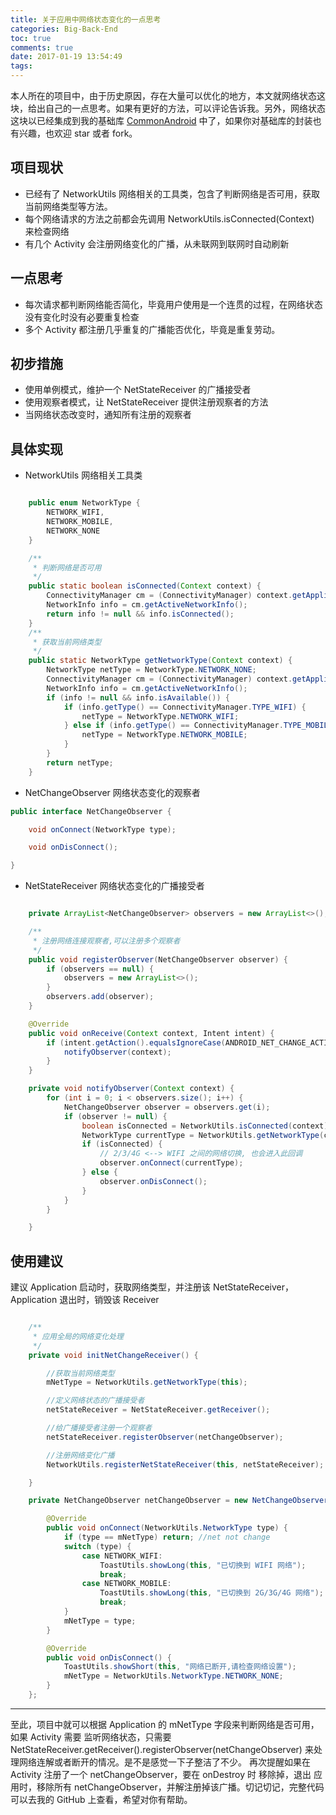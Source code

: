```yaml
---
title: 关于应用中网络状态变化的一点思考
categories: Big-Back-End
toc: true
comments: true
date: 2017-01-19 13:54:49
tags:
---
```


本人所在的项目中，由于历史原因，存在大量可以优化的地方，本文就网络状态这块，给出自己的一点思考。如果有更好的方法，可以评论告诉我。另外，网络状态这块以已经集成到我的基础库 [CommonAndroid](https://github.com/mjd507/CommonAndroid) 中了，如果你对基础库的封装也有兴趣，也欢迎 star 或者 fork。

<!--more-->

## 项目现状
- 已经有了 NetworkUtils 网络相关的工具类，包含了判断网络是否可用，获取当前网络类型等方法。
- 每个网络请求的方法之前都会先调用 NetworkUtils.isConnected(Context) 来检查网络
- 有几个 Activity 会注册网络变化的广播，从未联网到联网时自动刷新

## 一点思考
- 每次请求都判断网络能否简化，毕竟用户使用是一个连贯的过程，在网络状态没有变化时没有必要重复检查
- 多个 Activity 都注册几乎重复的广播能否优化，毕竟是重复劳动。

## 初步措施
- 使用单例模式，维护一个 NetStateReceiver 的广播接受者
- 使用观察者模式，让 NetStateReceiver 提供注册观察者的方法
- 当网络状态改变时，通知所有注册的观察者

## 具体实现

- NetworkUtils 网络相关工具类
```java

    public enum NetworkType {
        NETWORK_WIFI,
        NETWORK_MOBILE,
        NETWORK_NONE
    }

    /**
     * 判断网络是否可用
     */
    public static boolean isConnected(Context context) {
        ConnectivityManager cm = (ConnectivityManager) context.getApplicationContext().getSystemService(Context.CONNECTIVITY_SERVICE);
        NetworkInfo info = cm.getActiveNetworkInfo();
        return info != null && info.isConnected();
    }
    /**
     * 获取当前网络类型
     */
    public static NetworkType getNetworkType(Context context) {
        NetworkType netType = NetworkType.NETWORK_NONE;
        ConnectivityManager cm = (ConnectivityManager) context.getApplicationContext().getSystemService(Context.CONNECTIVITY_SERVICE);
        NetworkInfo info = cm.getActiveNetworkInfo();
        if (info != null && info.isAvailable()) {
            if (info.getType() == ConnectivityManager.TYPE_WIFI) {
                netType = NetworkType.NETWORK_WIFI;
            } else if (info.getType() == ConnectivityManager.TYPE_MOBILE) {
                netType = NetworkType.NETWORK_MOBILE;
            }
        }
        return netType;
    }

```

- NetChangeObserver 网络状态变化的观察者
```java
public interface NetChangeObserver {

    void onConnect(NetworkType type);

    void onDisConnect();

}

```

- NetStateReceiver 网络状态变化的广播接受者
```java

    private ArrayList<NetChangeObserver> observers = new ArrayList<>();

    /**
     * 注册网络连接观察者,可以注册多个观察者
     */
    public void registerObserver(NetChangeObserver observer) {
        if (observers == null) {
            observers = new ArrayList<>();
        }
        observers.add(observer);
    }

    @Override
    public void onReceive(Context context, Intent intent) {
        if (intent.getAction().equalsIgnoreCase(ANDROID_NET_CHANGE_ACTION)) {
            notifyObserver(context);
        }
    }

    private void notifyObserver(Context context) {
        for (int i = 0; i < observers.size(); i++) {
            NetChangeObserver observer = observers.get(i);
            if (observer != null) {
                boolean isConnected = NetworkUtils.isConnected(context);
                NetworkType currentType = NetworkUtils.getNetworkType(context);
                if (isConnected) {
                    // 2/3/4G <--> WIFI 之间的网络切换, 也会进入此回调
                    observer.onConnect(currentType);
                } else {
                    observer.onDisConnect();
                }
            }
        }

    }

```

## 使用建议
建议 Application 启动时，获取网络类型，并注册该 NetStateReceiver，Application 退出时，销毁该 Receiver
```java

    /**
     * 应用全局的网络变化处理
     */
    private void initNetChangeReceiver() {

        //获取当前网络类型
        mNetType = NetworkUtils.getNetworkType(this);

        //定义网络状态的广播接受者
        netStateReceiver = NetStateReceiver.getReceiver();

        //给广播接受者注册一个观察者
        netStateReceiver.registerObserver(netChangeObserver);

        //注册网络变化广播
        NetworkUtils.registerNetStateReceiver(this, netStateReceiver);

    }

    private NetChangeObserver netChangeObserver = new NetChangeObserver() {

        @Override
        public void onConnect(NetworkUtils.NetworkType type) {
	        if (type == mNetType) return; //net not change
	        switch (type) {
	            case NETWORK_WIFI:
	                ToastUtils.showLong(this, "已切换到 WIFI 网络");
	                break;
	            case NETWORK_MOBILE:
	                ToastUtils.showLong(this, "已切换到 2G/3G/4G 网络");
	                break;
	        }
	        mNetType = type;
        }

        @Override
        public void onDisConnect() {
	        ToastUtils.showShort(this, "网络已断开,请检查网络设置");
        	mNetType = NetworkUtils.NetworkType.NETWORK_NONE;
        }
    };

```
------

至此，项目中就可以根据 Application 的 mNetType 字段来判断网络是否可用，如果 Activity 需要 监听网络状态，只需要 NetStateReceiver.getReceiver().registerObserver(netChangeObserver) 来处理网络连解或者断开的情况。是不是感觉一下子整洁了不少。
再次提醒如果在 Activity 注册了一个 netChangeObserver，要在 onDestroy 时 移除掉，退出 应用时，移除所有 netChangeObserver，并解注册掉该广播。切记切记，完整代码可以去我的 GitHub 上查看，希望对你有帮助。


